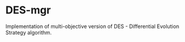 # DES-mgr
Implementation of multi-objective version of DES - Differential Evolution Strategy algorithm.
